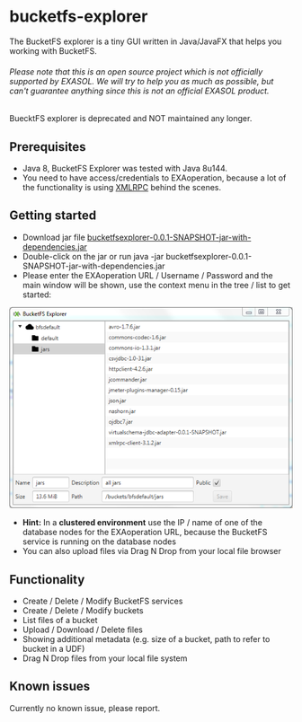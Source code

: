 # bucketfs-explorer

The BucketFS explorer is a tiny GUI written in Java/JavaFX that helps you working with BucketFS.

###### Please note that this is an open source project which is *not officially supported* by EXASOL. We will try to help you as much as possible, but can't guarantee anything since this is not an official EXASOL product. 

BuecktFS explorer is deprecated and NOT maintained any longer.

## Prerequisites

* Java 8, BucketFS Explorer was tested with Java 8u144.
* You need to have access/credentials to EXAoperation, because a lot of the functionality is using [XMLRPC](https://github.com/EXASOL/exaoperation-xmlrpc) behind the scenes.

## Getting started

* Download jar file [bucketfsexplorer-0.0.1-SNAPSHOT-jar-with-dependencies.jar](https://github.com/EXASOL/bucketfs-explorer/blob/master/build/bucketfsexplorer-0.0.1-SNAPSHOT-jar-with-dependencies.jar)
* Double-click on the jar or run java -jar bucketfsexplorer-0.0.1-SNAPSHOT-jar-with-dependencies.jar 
* Please enter the EXAoperation URL / Username / Password and the main window will be shown, use the context menu in the tree / list to get started: 

![alt text](https://github.com/EXASOL/bucketfs-explorer/blob/master/screenshots/BucketFS_Explorer_Screenshot1.PNG)

* **Hint:** In a **clustered environment** use the IP / name of one of the database nodes for the EXAoperation URL, because the BucketFS service is running on the database nodes 
* You can also upload files via Drag N Drop from your local file browser

## Functionality

* Create / Delete / Modify BucketFS services
* Create / Delete / Modify buckets
* List files of a bucket
* Upload / Download / Delete files
* Showing additional metadata (e.g. size of a bucket, path to refer to bucket in a UDF)
* Drag N Drop files from your local file system

## Known issues

Currently no known issue, please report.
